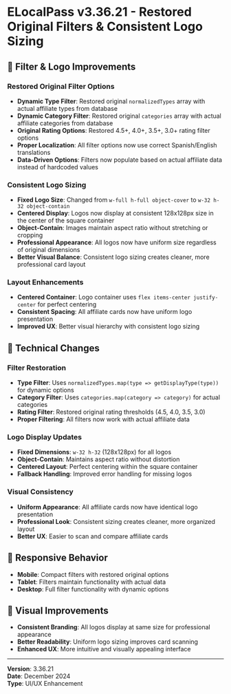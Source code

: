 # ELocalPass v3.36.21 - Restored Original Filters & Consistent Logo Sizing

## 🎯 **Filter & Logo Improvements**

### **Restored Original Filter Options**
- **Dynamic Type Filter**: Restored original `normalizedTypes` array with actual affiliate types from database
- **Dynamic Category Filter**: Restored original `categories` array with actual affiliate categories from database
- **Original Rating Options**: Restored 4.5+, 4.0+, 3.5+, 3.0+ rating filter options
- **Proper Localization**: All filter options now use correct Spanish/English translations
- **Data-Driven Options**: Filters now populate based on actual affiliate data instead of hardcoded values

### **Consistent Logo Sizing**
- **Fixed Logo Size**: Changed from `w-full h-full object-cover` to `w-32 h-32 object-contain`
- **Centered Display**: Logos now display at consistent 128x128px size in the center of the square container
- **Object-Contain**: Images maintain aspect ratio without stretching or cropping
- **Professional Appearance**: All logos now have uniform size regardless of original dimensions
- **Better Visual Balance**: Consistent logo sizing creates cleaner, more professional card layout

### **Layout Enhancements**
- **Centered Container**: Logo container uses `flex items-center justify-center` for perfect centering
- **Consistent Spacing**: All affiliate cards now have uniform logo presentation
- **Improved UX**: Better visual hierarchy with consistent logo sizing

## 🔧 **Technical Changes**

### **Filter Restoration**
- **Type Filter**: Uses `normalizedTypes.map(type => getDisplayType(type))` for dynamic options
- **Category Filter**: Uses `categories.map(category => category)` for actual categories
- **Rating Filter**: Restored original rating thresholds (4.5, 4.0, 3.5, 3.0)
- **Proper Filtering**: All filters now work with actual affiliate data

### **Logo Display Updates**
- **Fixed Dimensions**: `w-32 h-32` (128x128px) for all logos
- **Object-Contain**: Maintains aspect ratio without distortion
- **Centered Layout**: Perfect centering within the square container
- **Fallback Handling**: Improved error handling for missing logos

### **Visual Consistency**
- **Uniform Appearance**: All affiliate cards now have identical logo presentation
- **Professional Look**: Consistent sizing creates cleaner, more organized layout
- **Better UX**: Easier to scan and compare affiliate cards

## 📱 **Responsive Behavior**
- **Mobile**: Compact filters with restored original options
- **Tablet**: Filters maintain functionality with actual data
- **Desktop**: Full filter functionality with dynamic options

## 🎨 **Visual Improvements**
- **Consistent Branding**: All logos display at same size for professional appearance
- **Better Readability**: Uniform logo sizing improves card scanning
- **Enhanced UX**: More intuitive and visually appealing interface

---

**Version**: 3.36.21  
**Date**: December 2024  
**Type**: UI/UX Enhancement 
